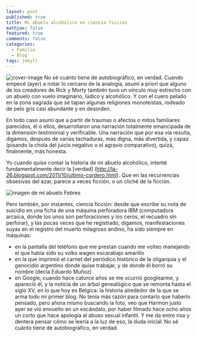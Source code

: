 ```yaml
---
layout: post
published: true
title: Mi abuelo alcohólico en ciencia ficción
mathjax: false
featured: true
comments: false
categories: 
  - Familia
  - Blog
tags: jekyll
---
```

![cover-image](https://steemitimages.com/0x0/http://static.t13.cl/images/sizes/1200x675/1532532005-rick-and-morty-658x370-4b072da7af5b7106.jpg)
No sé cuánto tiene de autobiográfico, en verdad. Cuando empecé (ayer) a notar lo cercano de la analogía, asumí a priori que alguno de los creadores de Rick y Morty también tuvo un vínculo muy estrecho con un abuelo con vuelo imaginario, lúdico y alcohólico. Y con el cuero pelado en la zona sagrada que se tapan algunas religiones monoteístas, rodeado de pelo gris casi abundante y en desorden.

En todo caso asumí que a partir de traumas o afectos o mitos familiares parecidos, él o ellos, desarrollaron una narración totalmente emancipada de la dimensión testimonial y verificable. Una narración que por esa vía resulta, digamos, después de varias tachaduras, más digna, más divertida, y capaz (pisando la chola del juicio negativo o el agravio comparativo), quizá, finalmente, más honesta.

Yo cuando quise contar la historia de mi abuelo alcohólico, intenté fundamentalmente decir la [verdad] (http://la-26.blogspot.com/2011/10/ultimo-cordero.html). Que en las recurrencias obsesivas del azar, parece a veces ficción, o un cliché de la ficción.

![imagen de mi abuelo Febres](https://steemitimages.com/0x0/http://static.t13.cl/images/sizes/1200x675/1532532005-rick-and-morty-658x370-4b072da7af5b7106.jpg)

Pero también, por instantes, ciencia ficción: desde que escribe su nota de suicidio en una ficha de una máquina perforadora IBM (computadora arcaica, donde los unos son perforaciones y los ceros, el recuadro sin perforar), y las pocas veces que he registrado, digamos, manifestaciones suyas en el registro del muerto milagroso andino, ha sido siempre en máquinas:
- en la pantalla del teléfono que me prestan cuando me volteo manejando el que había sido su volks wagen escarabajo amarillo
- en la que imprimió el carnet del periódico histórico de la oligarquía y el genocidio argentino donde quise trabajar, y de donde él borró su nombre (decía Eduardo Muñoz)
- en Google, cuando hace catorce años se me ocurrió googlearme, y apareció él, y la noticia de un árbol genealógico que se remonta hasta el siglo XV, en lo que hoy es Bélgica: la historia alrededor de la que se arma todo mi primer blog.
No tenía más razón para contarlo que haberlo pensado, pero ahora mismo buscando la foto, veo que Harmon justo ayer se vió envuelto en un escándalo, por haber filmado hace ocho años un corto que hace apología al abuso sexual infantil. Y me da entre risa y dentera pensar cómo se leería a la luz de eso, la duda inicial: No sé cuánto tiene de autobiográfico, en verdad.
